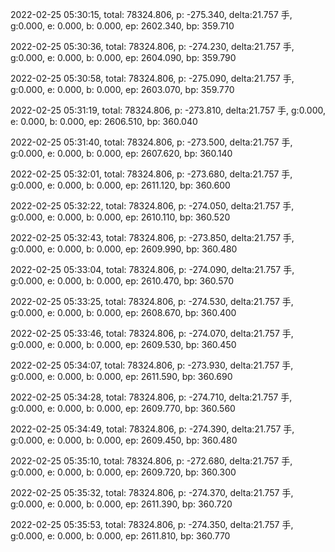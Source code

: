 2022-02-25 05:30:15, total: 78324.806, p: -275.340, delta:21.757 手, g:0.000, e: 0.000, b: 0.000, ep: 2602.340, bp: 359.710

2022-02-25 05:30:36, total: 78324.806, p: -274.230, delta:21.757 手, g:0.000, e: 0.000, b: 0.000, ep: 2604.090, bp: 359.790

2022-02-25 05:30:58, total: 78324.806, p: -275.090, delta:21.757 手, g:0.000, e: 0.000, b: 0.000, ep: 2603.070, bp: 359.770

2022-02-25 05:31:19, total: 78324.806, p: -273.810, delta:21.757 手, g:0.000, e: 0.000, b: 0.000, ep: 2606.510, bp: 360.040

2022-02-25 05:31:40, total: 78324.806, p: -273.500, delta:21.757 手, g:0.000, e: 0.000, b: 0.000, ep: 2607.620, bp: 360.140

2022-02-25 05:32:01, total: 78324.806, p: -273.680, delta:21.757 手, g:0.000, e: 0.000, b: 0.000, ep: 2611.120, bp: 360.600

2022-02-25 05:32:22, total: 78324.806, p: -274.050, delta:21.757 手, g:0.000, e: 0.000, b: 0.000, ep: 2610.110, bp: 360.520

2022-02-25 05:32:43, total: 78324.806, p: -273.850, delta:21.757 手, g:0.000, e: 0.000, b: 0.000, ep: 2609.990, bp: 360.480

2022-02-25 05:33:04, total: 78324.806, p: -274.090, delta:21.757 手, g:0.000, e: 0.000, b: 0.000, ep: 2610.470, bp: 360.570

2022-02-25 05:33:25, total: 78324.806, p: -274.530, delta:21.757 手, g:0.000, e: 0.000, b: 0.000, ep: 2608.670, bp: 360.400

2022-02-25 05:33:46, total: 78324.806, p: -274.070, delta:21.757 手, g:0.000, e: 0.000, b: 0.000, ep: 2609.530, bp: 360.450

2022-02-25 05:34:07, total: 78324.806, p: -273.930, delta:21.757 手, g:0.000, e: 0.000, b: 0.000, ep: 2611.590, bp: 360.690

2022-02-25 05:34:28, total: 78324.806, p: -274.710, delta:21.757 手, g:0.000, e: 0.000, b: 0.000, ep: 2609.770, bp: 360.560

2022-02-25 05:34:49, total: 78324.806, p: -274.390, delta:21.757 手, g:0.000, e: 0.000, b: 0.000, ep: 2609.450, bp: 360.480

2022-02-25 05:35:10, total: 78324.806, p: -272.680, delta:21.757 手, g:0.000, e: 0.000, b: 0.000, ep: 2609.720, bp: 360.300

2022-02-25 05:35:32, total: 78324.806, p: -274.370, delta:21.757 手, g:0.000, e: 0.000, b: 0.000, ep: 2611.390, bp: 360.720

2022-02-25 05:35:53, total: 78324.806, p: -274.350, delta:21.757 手, g:0.000, e: 0.000, b: 0.000, ep: 2611.810, bp: 360.770